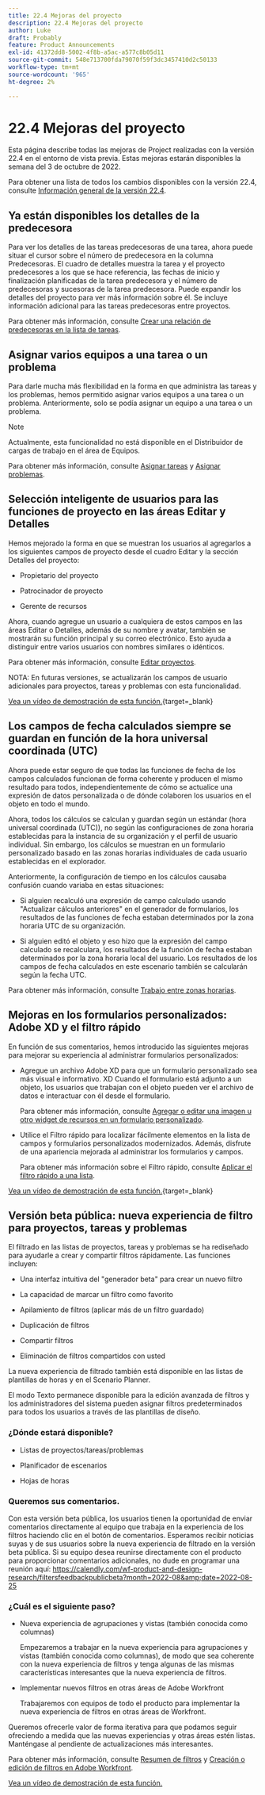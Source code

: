 ```yaml
---
title: 22.4 Mejoras del proyecto
description: 22.4 Mejoras del proyecto
author: Luke
draft: Probably
feature: Product Announcements
exl-id: 41372dd8-5002-4f8b-a5ac-a577c8b05d11
source-git-commit: 548e713700fda79070f59f3dc3457410d2c50133
workflow-type: tm+mt
source-wordcount: '965'
ht-degree: 2%

---
```


# 22.4 Mejoras del proyecto

Esta página describe todas las mejoras de Project realizadas con la versión 22.4 en el entorno de vista previa. Estas mejoras estarán disponibles la semana del 3 de octubre de 2022.

Para obtener una lista de todos los cambios disponibles con la versión 22.4, consulte [Información general de la versión 22.4](/help/quicksilver/product-announcements/product-releases/22.4-release-activity/22-4-release-overview.md).

## Ya están disponibles los detalles de la predecesora

Para ver los detalles de las tareas predecesoras de una tarea, ahora puede situar el cursor sobre el número de predecesora en la columna Predecesoras. El cuadro de detalles muestra la tarea y el proyecto predecesores a los que se hace referencia, las fechas de inicio y finalización planificadas de la tarea predecesora y el número de predecesoras y sucesoras de la tarea predecesora. Puede expandir los detalles del proyecto para ver más información sobre él. Se incluye información adicional para las tareas predecesoras entre proyectos.

Para obtener más información, consulte [Crear una relación de predecesoras en la lista de tareas](/help/quicksilver/manage-work/tasks/use-prdcssrs/create-predecessors-on-task-list.md).

## Asignar varios equipos a una tarea o un problema

Para darle mucha más flexibilidad en la forma en que administra las tareas y los problemas, hemos permitido asignar varios equipos a una tarea o un problema. Anteriormente, solo se podía asignar un equipo a una tarea o un problema.

>[!NOTE]
>
>Actualmente, esta funcionalidad no está disponible en el Distribuidor de cargas de trabajo en el área de Equipos.

Para obtener más información, consulte [Asignar tareas](/help/quicksilver/manage-work/tasks/assign-tasks/assign-tasks.md) y [Asignar problemas](/help/quicksilver/manage-work/issues/manage-issues/assign-issues.md).

## Selección inteligente de usuarios para las funciones de proyecto en las áreas Editar y Detalles

Hemos mejorado la forma en que se muestran los usuarios al agregarlos a los siguientes campos de proyecto desde el cuadro Editar y la sección Detalles del proyecto:

* Propietario del proyecto

* Patrocinador de proyecto

* Gerente de recursos

Ahora, cuando agregue un usuario a cualquiera de estos campos en las áreas Editar o Detalles, además de su nombre y avatar, también se mostrarán su función principal y su correo electrónico. Esto ayuda a distinguir entre varios usuarios con nombres similares o idénticos.

Para obtener más información, consulte [Editar proyectos](/help/quicksilver/manage-work/projects/manage-projects/edit-projects.md).

NOTA: En futuras versiones, se actualizarán los campos de usuario adicionales para proyectos, tareas y problemas con esta funcionalidad.

[Vea un vídeo de demostración de esta función.](https://video.tv.adobe.com/v/3412390/){target=_blank}

## Los campos de fecha calculados siempre se guardan en función de la hora universal coordinada (UTC)

Ahora puede estar seguro de que todas las funciones de fecha de los campos calculados funcionan de forma coherente y producen el mismo resultado para todos, independientemente de cómo se actualice una expresión de datos personalizada o de dónde colaboren los usuarios en el objeto en todo el mundo.

Ahora, todos los cálculos se calculan y guardan según un estándar (hora universal coordinada (UTC)), no según las configuraciones de zona horaria establecidas para la instancia de su organización y el perfil de usuario individual. Sin embargo, los cálculos se muestran en un formulario personalizado basado en las zonas horarias individuales de cada usuario establecidas en el explorador.

Anteriormente, la configuración de tiempo en los cálculos causaba confusión cuando variaba en estas situaciones:

* Si alguien recalculó una expresión de campo calculado usando &quot;Actualizar cálculos anteriores&quot; en el generador de formularios, los resultados de las funciones de fecha estaban determinados por la zona horaria UTC de su organización.

* Si alguien editó el objeto y eso hizo que la expresión del campo calculado se recalculara, los resultados de la función de fecha estaban determinados por la zona horaria local del usuario. Los resultados de los campos de fecha calculados en este escenario también se calcularán según la fecha UTC.

Para obtener más información, consulte [Trabajo entre zonas horarias](/help/quicksilver/workfront-basics/tips-tricks-and-troubleshooting/working-across-timezones.md).

## Mejoras en los formularios personalizados: Adobe XD y el filtro rápido

En función de sus comentarios, hemos introducido las siguientes mejoras para mejorar su experiencia al administrar formularios personalizados:

* Agregue un archivo Adobe XD para que un formulario personalizado sea más visual e informativo. XD Cuando el formulario está adjunto a un objeto, los usuarios que trabajan con el objeto pueden ver el archivo de datos e interactuar con él desde el formulario.

  Para obtener más información, consulte [Agregar o editar una imagen u otro widget de recursos en un formulario personalizado](/help/quicksilver/administration-and-setup/customize-workfront/create-manage-custom-forms/add-widget-or-edit-its-properties-in-a-custom-form.md).

* Utilice el Filtro rápido para localizar fácilmente elementos en la lista de campos y formularios personalizados modernizados. Además, disfrute de una apariencia mejorada al administrar los formularios y campos.

  Para obtener más información sobre el Filtro rápido, consulte [Aplicar el filtro rápido a una lista](/help/quicksilver/workfront-basics/navigate-workfront/use-lists/apply-quick-filter-list.md).

[Vea un vídeo de demostración de esta función.](https://video.tv.adobe.com/v/3412469/){target=_blank}

## Versión beta pública: nueva experiencia de filtro para proyectos, tareas y problemas

El filtrado en las listas de proyectos, tareas y problemas se ha rediseñado para ayudarle a crear y compartir filtros rápidamente. Las funciones incluyen:

* Una interfaz intuitiva del &quot;generador beta&quot; para crear un nuevo filtro

* La capacidad de marcar un filtro como favorito

* Apilamiento de filtros (aplicar más de un filtro guardado)

* Duplicación de filtros

* Compartir filtros

* Eliminación de filtros compartidos con usted


La nueva experiencia de filtrado también está disponible en las listas de plantillas de horas y en el Scenario Planner.

El modo Texto permanece disponible para la edición avanzada de filtros y los administradores del sistema pueden asignar filtros predeterminados para todos los usuarios a través de las plantillas de diseño.

### ¿Dónde estará disponible?

* Listas de proyectos/tareas/problemas

* Planificador de escenarios

* Hojas de horas


### Queremos sus comentarios.

Con esta versión beta pública, los usuarios tienen la oportunidad de enviar comentarios directamente al equipo que trabaja en la experiencia de los filtros haciendo clic en el botón de comentarios. Esperamos recibir noticias suyas y de sus usuarios sobre la nueva experiencia de filtrado en la versión beta pública. Si su equipo desea reunirse directamente con el producto para proporcionar comentarios adicionales, no dude en programar una reunión aquí: https://calendly.com/wf-product-and-design-research/filtersfeedbackpublicbeta?month=2022-08&amp;date=2022-08-25

### ¿Cuál es el siguiente paso?

* Nueva experiencia de agrupaciones y vistas (también conocida como columnas)

  Empezaremos a trabajar en la nueva experiencia para agrupaciones y vistas (también conocida como columnas), de modo que sea coherente con la nueva experiencia de filtros y tenga algunas de las mismas características interesantes que la nueva experiencia de filtros.

* Implementar nuevos filtros en otras áreas de Adobe Workfront

  Trabajaremos con equipos de todo el producto para implementar la nueva experiencia de filtros en otras áreas de Workfront.


Queremos ofrecerle valor de forma iterativa para que podamos seguir ofreciendo a medida que las nuevas experiencias y otras áreas estén listas. Manténgase al pendiente de actualizaciones más interesantes.

Para obtener más información, consulte [Resumen de filtros](/help/quicksilver/reports-and-dashboards/reports/reporting-elements/filters-overview.md) y [Creación o edición de filtros en Adobe Workfront](/help/quicksilver/reports-and-dashboards/reports/reporting-elements/create-filters.md).

[Vea un vídeo de demostración de esta función.](https://video.tv.adobe.com/v/3412391/)
